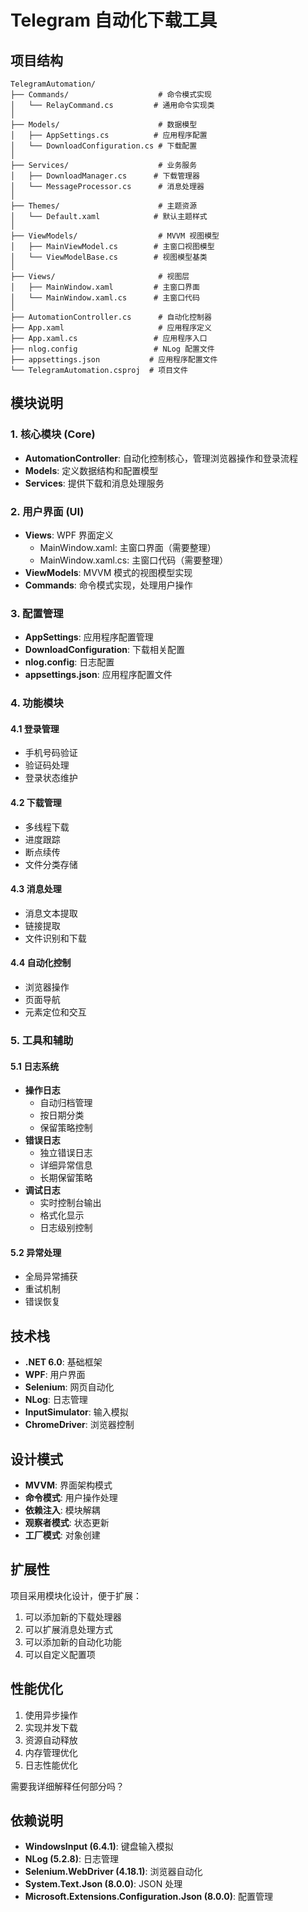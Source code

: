 # Telegram 自动化下载工具

## 项目结构

```
TelegramAutomation/
├── Commands/                    # 命令模式实现
│   └── RelayCommand.cs         # 通用命令实现类
│
├── Models/                      # 数据模型
│   ├── AppSettings.cs          # 应用程序配置
│   └── DownloadConfiguration.cs # 下载配置
│
├── Services/                    # 业务服务
│   ├── DownloadManager.cs      # 下载管理器
│   └── MessageProcessor.cs      # 消息处理器
│
├── Themes/                      # 主题资源
│   └── Default.xaml            # 默认主题样式
│
├── ViewModels/                  # MVVM 视图模型
│   ├── MainViewModel.cs        # 主窗口视图模型
│   └── ViewModelBase.cs        # 视图模型基类
│
├── Views/                       # 视图层
│   ├── MainWindow.xaml         # 主窗口界面
│   └── MainWindow.xaml.cs      # 主窗口代码
│
├── AutomationController.cs      # 自动化控制器
├── App.xaml                     # 应用程序定义
├── App.xaml.cs                 # 应用程序入口
├── nlog.config                 # NLog 配置文件
├── appsettings.json           # 应用程序配置文件
└── TelegramAutomation.csproj  # 项目文件
```

## 模块说明

### 1. 核心模块 (Core)
- **AutomationController**: 自动化控制核心，管理浏览器操作和登录流程
- **Models**: 定义数据结构和配置模型
- **Services**: 提供下载和消息处理服务

### 2. 用户界面 (UI)
- **Views**: WPF 界面定义
  - MainWindow.xaml: 主窗口界面（需要整理）
  - MainWindow.xaml.cs: 主窗口代码（需要整理）
- **ViewModels**: MVVM 模式的视图模型实现
- **Commands**: 命令模式实现，处理用户操作

### 3. 配置管理
- **AppSettings**: 应用程序配置管理
- **DownloadConfiguration**: 下载相关配置
- **nlog.config**: 日志配置
- **appsettings.json**: 应用程序配置文件

### 4. 功能模块

#### 4.1 登录管理
- 手机号码验证
- 验证码处理
- 登录状态维护

#### 4.2 下载管理
- 多线程下载
- 进度跟踪
- 断点续传
- 文件分类存储

#### 4.3 消息处理
- 消息文本提取
- 链接提取
- 文件识别和下载

#### 4.4 自动化控制
- 浏览器操作
- 页面导航
- 元素定位和交互

### 5. 工具和辅助

#### 5.1 日志系统
- **操作日志**
  - 自动归档管理
  - 按日期分类
  - 保留策略控制
- **错误日志**
  - 独立错误日志
  - 详细异常信息
  - 长期保留策略
- **调试日志**
  - 实时控制台输出
  - 格式化显示
  - 日志级别控制

#### 5.2 异常处理
- 全局异常捕获
- 重试机制
- 错误恢复

## 技术栈

- **.NET 6.0**: 基础框架
- **WPF**: 用户界面
- **Selenium**: 网页自动化
- **NLog**: 日志管理
- **InputSimulator**: 输入模拟
- **ChromeDriver**: 浏览器控制

## 设计模式

- **MVVM**: 界面架构模式
- **命令模式**: 用户操作处理
- **依赖注入**: 模块解耦
- **观察者模式**: 状态更新
- **工厂模式**: 对象创建

## 扩展性

项目采用模块化设计，便于扩展：
1. 可以添加新的下载处理器
2. 可以扩展消息处理方式
3. 可以添加新的自动化功能
4. 可以自定义配置项

## 性能优化

1. 使用异步操作
2. 实现并发下载
3. 资源自动释放
4. 内存管理优化
5. 日志性能优化

需要我详细解释任何部分吗？

## 依赖说明

- **WindowsInput (6.4.1)**: 键盘输入模拟
- **NLog (5.2.8)**: 日志管理
- **Selenium.WebDriver (4.18.1)**: 浏览器自动化
- **System.Text.Json (8.0.0)**: JSON 处理
- **Microsoft.Extensions.Configuration.Json (8.0.0)**: 配置管理